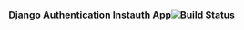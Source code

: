 ### Django Authentication Instauth App[![Build Status](https://app.travis-ci.com/muyiwadosunmu/djangoauthenticationinstaapp.svg?branch=main)](https://app.travis-ci.com/muyiwadosunmu/djangoauthenticationinstaapp) 